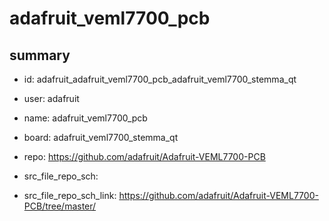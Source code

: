# adafruit_veml7700_pcb
 
## summary 
* id: adafruit_adafruit_veml7700_pcb_adafruit_veml7700_stemma_qt
* user: adafruit
* name: adafruit_veml7700_pcb
* board: adafruit_veml7700_stemma_qt
* repo: https://github.com/adafruit/Adafruit-VEML7700-PCB



* src_file_repo_sch: 
* src_file_repo_sch_link: https://github.com/adafruit/Adafruit-VEML7700-PCB/tree/master/




